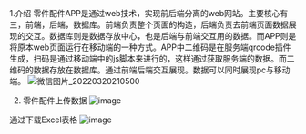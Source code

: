 
1.介绍
零件配件APP是通过web技术，实现前后端分离的web网站。主要核心有三，前端，后端，数据库。前端负责整个页面的构造，后端负责去前端页面数据展现的交互。数据库则是数据存放中心，也是后端与前端交互用的数据。而APP则是将原本web页面运行在移动端的一种方式。APP中二维码是在服务端qrcode插件生成，扫码是通过移动端中的js脚本来进行的，这样通过获取服务端的数据。而二维码的数据存放在数据库。通过前端后端交互展现。数据可以同时展现pc与移动端。
![微信图片_20220320210500](https://user-images.githubusercontent.com/49253465/159163705-c6ef5d8c-7810-4ac3-92e2-2ee93d413ce3.png)

2. 零件配件上传数据
![image](https://user-images.githubusercontent.com/49253465/164229457-0b720e3b-2c03-44cc-afc7-7ad7dccffc8f.png)

通过下载Excel表格
![image](https://user-images.githubusercontent.com/49253465/164229331-a5c37a05-87d3-4901-ad81-77066327f2b1.png)

